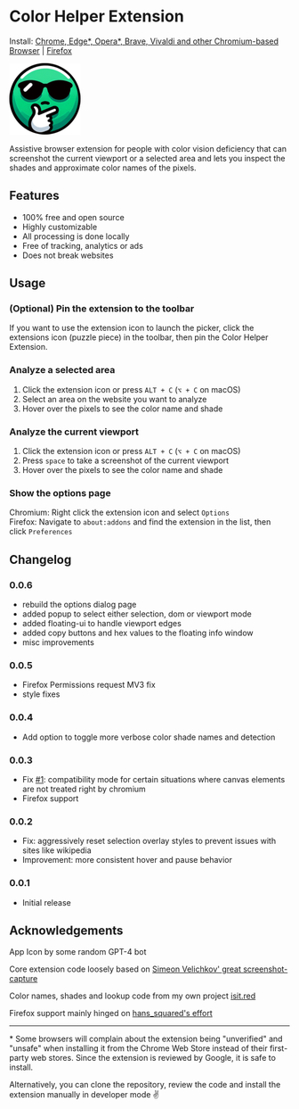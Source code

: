 # Color Helper Extension

Install: [Chrome, Edge*, Opera*, Brave, Vivaldi and other Chromium-based Browser](https://chromewebstore.google.com/detail/color-helper/lppofdjcegodcddmccmnicgfmblkdpbj) | [Firefox](https://addons.mozilla.org/en-US/firefox/addon/color-helper/)

![Color Helper Extension](./icons/128x128.png)

Assistive browser extension for people with color vision deficiency that can screenshot the current viewport or a selected area and lets you inspect the shades and approximate color names of the pixels.

## Features

- 100% free and open source
- Highly customizable
- All processing is done locally
- Free of tracking, analytics or ads
- Does not break websites

## Usage

### (Optional) Pin the extension to the toolbar

If you want to use the extension icon to launch the picker, click the extensions icon (puzzle piece) in the toolbar, then pin the Color Helper Extension.

### Analyze a selected area

1. Click the extension icon or press `ALT + C` (`⌥ + C` on macOS)
2. Select an area on the website you want to analyze
3. Hover over the pixels to see the color name and shade

### Analyze the current viewport

1. Click the extension icon or press `ALT + C` (`⌥ + C` on macOS)
2. Press `space` to take a screenshot of the current viewport
3. Hover over the pixels to see the color name and shade

### Show the options page

Chromium: Right click the extension icon and select `Options`  
Firefox: Navigate to `about:addons` and find the extension in the list, then click `Preferences`

## Changelog

### 0.0.6

- rebuild the options dialog page
- added popup to select either selection, dom or viewport mode
- added floating-ui to handle viewport edges
- added copy buttons and hex values to the floating info window
- misc improvements

### 0.0.5

- Firefox Permissions request MV3 fix
- style fixes

### 0.0.4

- Add option to toggle more verbose color shade names and detection

### 0.0.3

- Fix [#1](https://github.com/Mtillmann/color-helper-extension/issues/1): compatibility mode for certain situations where canvas elements are not treated right by chromium
- Firefox support

### 0.0.2

- Fix: aggressively reset selection overlay styles to prevent issues with sites like wikipedia
- Improvement: more consistent hover and pause behavior

### 0.0.1

- Initial release

## Acknowledgements

App Icon by some random GPT-4 bot

Core extension code loosely based on [Simeon Velichkov' great screenshot-capture](https://github.com/simov/screenshot-capture)

Color names, shades and lookup code from my own project [isit.red](https://isit.red)

Firefox support mainly hinged on [hans_squared's effort](https://discourse.mozilla.org/t/browser-tabs-capturevisibletab-not-working-in-firefox-for-mv3/122965/3)

---


\* Some browsers will complain about the extension being "unverified" and "unsafe" when installing it from the Chrome Web Store instead of their first-party web stores. Since the extension is reviewed by Google, it is safe to install. 

Alternatively, you can clone the repository, review the code and install the extension manually in developer mode ✌️

